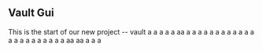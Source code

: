 ## Vault Gui
This is the start of our new project -- vault
a
a
a
a
a
aa
a
a
a
a
a
a
a
a
a
a
a
a
a
a
a
a
a
a
a
a
a
a
aa
aa
a
a
a